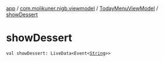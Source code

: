 [app](../../index.md) / [com.molikuner.nigb.viewmodel](../index.md) / [TodayMenuViewModel](index.md) / [showDessert](./show-dessert.md)

# showDessert

`val showDessert: LiveData<Event<`[`String`](https://kotlinlang.org/api/latest/jvm/stdlib/kotlin/-string/index.html)`>>`